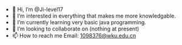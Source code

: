 - 👋 Hi, I’m @Ji-level17
- 👀 I’m interested in everything that makes me more knowledgable.
- 🌱 I’m currently learning very basic java programming.
- 💞️ I’m looking to collaborate on (nothing at present)
- 📫 How to reach me Email: 1098376@wku.edu.cn

<!---
Ji-level17/Ji-level17 is a ✨ special ✨ repository because its `README.md` (this file) appears on your GitHub profile.
You can click the Preview link to take a look at your changes.
--->
